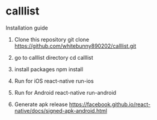 # calllist

Installation guide

1. Clone this repository
git clone https://github.com/whitebunny890202/calllist.git

2. go to calllist directory
cd calllist

3. install packages
npm install

4. Run for iOS
react-native run-ios

5. Run for Android
react-native run-android

6. Generate apk release
https://facebook.github.io/react-native/docs/signed-apk-android.html
